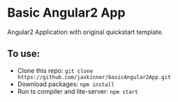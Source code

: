 # Basic Angular2 App

Angular2 Application with original quickstart template.

## To use:

- Clone this repo: `git clone https://github.com/jaskinner/basicAngular2App.git`
- Download packages: `npm install`
- Run ts compiler and lite-server: `npm start`